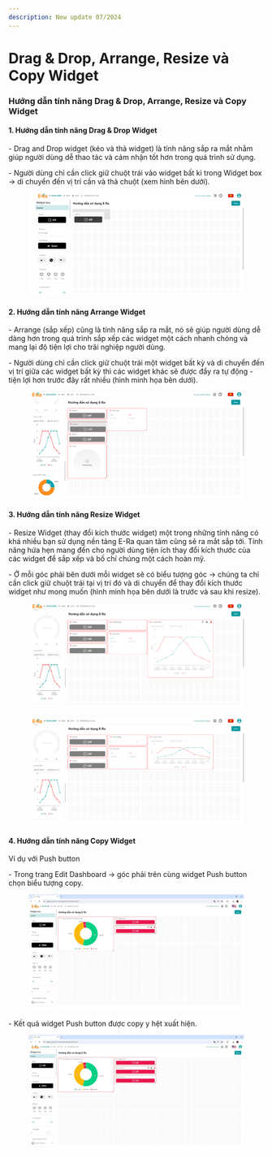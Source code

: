```yaml
---
description: New update 07/2024
---
```


# Drag & Drop, Arrange, Resize và Copy Widget

### Hướng dẫn tính năng Drag & Drop, Arrange, Resize và Copy Widget&#x20;

#### 1. Hướng dẫn tính năng Drag & Drop Widget

\- Drag and Drop widget (kéo và thả widget) là tính năng sắp ra mắt nhằm giúp người dùng dễ thao tác và cảm nhận tốt hơn trong quá trình sử dụng.

\- Người dùng chỉ cần click giữ chuột trái vào widget bất kì trong Widget box -> di chuyển đến vị trí cần và thả chuột (xem hình bên dưới).

<figure><img src="../../../.gitbook/assets/Untitled.png" alt=""><figcaption></figcaption></figure>

#### 2. Hướng dẫn tính năng Arrange Widget

\- Arrange (sắp xếp) cũng là tính năng sắp ra mắt, nó sẽ giúp người dùng dễ dàng hơn trong quá trình sắp xếp các widget một cách nhanh chóng và mang lại độ tiện lợi cho trãi nghiệp người dùng.

\- Người dùng chỉ cần click giữ chuột trái một widget bất kỳ và di chuyển đến vị trí giữa các widget bất kỳ thì các widget khác sẽ được đẩy ra tự động - tiện lợi hơn trước đây rất nhiều (hình minh họa bên dưới).

<figure><img src="../../../.gitbook/assets/image (1).png" alt=""><figcaption></figcaption></figure>

#### 3. Hướng dẫn tính năng Resize Widget

\- Resize Widget (thay đổi kích thước widget) một trong những tính năng có khá nhiều bạn sử dụng nền tảng E-Ra quan tâm cũng sẽ ra mắt sắp tới. Tính năng hứa hẹn mang đến cho người dùng tiện ích thay đổi kích thước của các widget để sắp xếp và bố chí chúng một cách hoàn mỹ.

\- Ở mỗi góc phải bên dưới mỗi widget sẽ có biểu tượng góc -> chúng ta chỉ cần click giữ chuột trái tại vị trí đó và di chuyển để thay đổi kích thước widget như mong muốn (hình minh họa bên dưới là trước và sau khi resize).

<figure><img src="../../../.gitbook/assets/image (1) (1).png" alt=""><figcaption></figcaption></figure>

<figure><img src="../../../.gitbook/assets/image (4).png" alt=""><figcaption></figcaption></figure>

#### 4. Hướng dẫn tính năng Copy Widget

Ví dụ với Push button

&#x20;   \- Trong trang Edit Dashboard -> góc phải trên cùng widget Push button chọn biểu tượng copy.

<figure><img src="../../../.gitbook/assets/Copy_1 (1).jpg" alt=""><figcaption></figcaption></figure>

&#x20;   \- Kết quả widget Push button được copy y hệt xuất hiện.

<figure><img src="../../../.gitbook/assets/Copy_2 (1).jpg" alt=""><figcaption></figcaption></figure>
